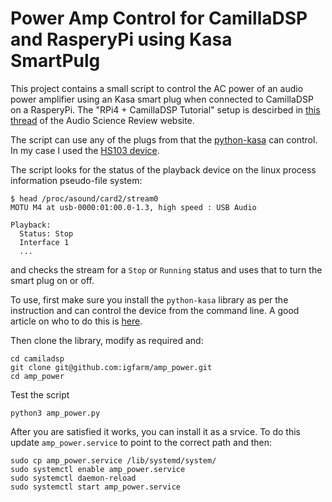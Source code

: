 
# Power Amp Control for CamillaDSP and RasperyPi using Kasa SmartPulg

This project contains a small script to control the AC power of an audio power amplifier using an Kasa smart plug when connected to CamillaDSP on a RasperyPi. The "RPi4 + CamillaDSP Tutorial" setup is descirbed in [this thread](https://www.audiosciencereview.com/forum/index.php?threads/rpi4-camilladsp-tutorial.29656/) of the Audio Science Review website.

The script can use any of the plugs from that the [python-kasa](https://github.com/python-kasa/python-kasa) can control. In my case I used the [HS103 device](https://www.amazon.com/TP-Link-Kasa-Smart-Wifi-Plug/dp/B07RCNB2L3).

The script looks for the status of the playback device on the linux process information pseudo-file system:
```
$ head /proc/asound/card2/stream0
MOTU M4 at usb-0000:01:00.0-1.3, high speed : USB Audio

Playback:
  Status: Stop
  Interface 1
  ...
```
and checks the stream for a `Stop` or `Running` status and uses that to turn the smart plug on or off.

To use, first make sure you install the `python-kasa` library as per the instruction and can control the device from the command line. A good article on who to do this is [here](https://medium.com/geekculture/use-raspberry-pi-and-tp-link-kasa-to-automate-your-devices-9f936a6243c1).

Then clone the library, modify as required and:

```
cd camiladsp
git clone git@github.com:igfarm/amp_power.git
cd amp_power
```

Test the script
```
python3 amp_power.py
```

After you are satisfied it works, you can install it as a srvice. To do this update `amp_power.service` to point to the correct path and then:

```
sudo cp amp_power.service /lib/systemd/system/
sudo systemctl enable amp_power.service
sudo systemctl daemon-reload
sudo systemctl start amp_power.service
```

